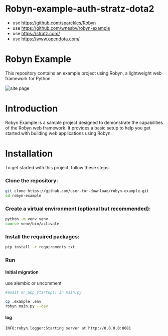 # Robyn-example-auth-stratz-dota2

- use https://github.com/sparckles/Robyn
- use https://github.com/wnesbv/robyn-example
- use https://stratz.com/
- use https://www.opendota.com/

# Robyn Example
This repository contains an example project using Robyn, a lightweight web framework for Python.

![site page](https://i.ibb.co/SXW6zkS/site.jpg)
# Introduction
Robyn Example is a sample project designed to demonstrate the capabilities of the Robyn web framework. 
It provides a basic setup to help you get started with building web applications using Robyn.

# Installation
To get started with this project, follow these steps:

### Clone the repository:
```sh
git clone https://github.com/user-for-download/robyn-example.git
cd robyn-example
```

### Create a virtual environment (optional but recommended):
```sh
python -m venv venv
source venv/bin/activate 
```
### Install the required packages:
```sh
pip install -r requirements.txt
```
### Run
#### Initial migration
use alembic or uncomment
```py
#await on_app_startup() in main.py
```
```sh
cp .example .env
robyn main.py --dev
```
#### log
```log
INFO:robyn.logger:Starting server at http://0.0.0.0:8081
```